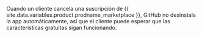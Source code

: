 Cuando un cliente cancela una suscripción de {{ site.data.variables.product.prodname_marketplace }}, GitHub no desinstala la app automáticamente, así que el cliente puede esperar que las características gratuitas sigan funcionando.